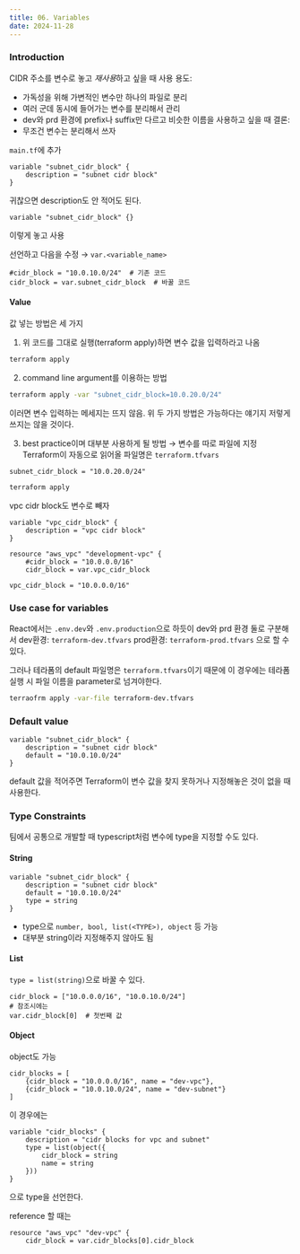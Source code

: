 ```yaml
---
title: 06. Variables
date: 2024-11-28
---
```

### Introduction
CIDR 주소를 변수로 놓고 *재사용*하고 싶을 때 사용
용도:
- 가독성을 위해 가변적인 변수만 하나의 파일로 분리
- 여러 군데 동시에 들어가는 변수를 분리해서 관리
- dev와 prd 환경에 prefix나 suffix만 다르고 비슷한 이름을 사용하고 싶을 때
결론:
- 무조건 변수는 분리해서 쓰자

`main.tf`에 추가
```hcl
variable "subnet_cidr_block" {
	description = "subnet cidr block"
}
```
귀찮으면 description도 안 적어도 된다.

```hcl
variable "subnet_cidr_block" {}
```
이렇게 놓고 사용

선언하고 다음을 수정 → `var.<variable_name>`
```hcl
#cidr_block = "10.0.10.0/24"  # 기존 코드
cidr_block = var.subnet_cidr_block  # 바꿀 코드
```

#### Value
값 넣는 방법은 세 가지
1. 위 코드를 그대로 실행(terraform apply)하면 변수 값을 입력하라고 나옴
```sh
terraform apply
```

2. command line argument를 이용하는 방법

```sh
terraform apply -var "subnet_cidr_block=10.0.20.0/24"
```

이러면 변수 입력하는 메세지는 뜨지 않음.
위 두 가지 방법은 가능하다는 얘기지 저렇게 쓰지는 않을 것이다.

3. best practice이며 대부분 사용하게 될 방법
→ 변수를 따로 파일에 지정
Terraform이 자동으로 읽어올 파일명은 `terraform.tfvars`

```hcl title:terraform.tfvars
subnet_cidr_block = "10.0.20.0/24"
```

```sh
terraform apply
```

vpc cidr block도 변수로 빼자
```hcl title:main.tf ln:10
variable "vpc_cidr_block" {
	description = "vpc cidr block"
}

resource "aws_vpc" "development-vpc" {
	#cidr_block = "10.0.0.0/16"
	cidr_block = var.vpc_cidr_block
```

```hcl title:terraform.tfvars
vpc_cidr_block = "10.0.0.0/16"
```

### Use case for variables
React에서는 `.env.dev`와 `.env.production`으로 하듯이
dev와 prd 환경 둘로 구분해서
dev환경: `terraform-dev.tfvars`
prod환경: `terraform-prod.tfvars`
으로 할 수 있다.

그러나 테라폼의 default 파일명은 `terraform.tfvars`이기 때문에
이 경우에는 테라폼 실행 시 파일 이름을 parameter로 넘겨야한다.

```sh
terraofrm apply -var-file terraform-dev.tfvars
```

### Default value
```hcl title:main.tf hl:3
variable "subnet_cidr_block" {
	description = "subnet cidr block"
	default = "10.0.10.0/24"
}
```

default 값을 적어주면 Terraform이 변수 값을 찾지 못하거나 지정해놓은 것이 없을 때 사용한다.

### Type Constraints
팀에서 공통으로 개발할 때 typescript처럼 변수에 type을 지정할 수도 있다.
#### String
```hcl title:main.tf hl:4
variable "subnet_cidr_block" {
	description = "subnet cidr block"
	default = "10.0.10.0/24"
	type = string
}
```

- type으로 `number, bool, list(<TYPE>), object` 등 가능
- 대부분 string이라 지정해주지 않아도 됨

#### List
`type = list(string)`으로 바꿀 수 있다.
```
cidr_block = ["10.0.0.0/16", "10.0.10.0/24"]
# 참조시에는
var.cidr_block[0]  # 첫번째 값
```

#### Object
object도 가능

```hcl title:예시
cidr_blocks = [
	{cidr_block = "10.0.0.0/16", name = "dev-vpc"},
	{cidr_block = "10.0.10.0/24", name = "dev-subnet"}
]
```

이 경우에는 
```hcl
variable "cidr_blocks" {
	description = "cidr blocks for vpc and subnet"
	type = list(object({
		cidr_block = string
		name = string
	}))
}
```
으로 type을 선언한다.

reference 할 때는
```hcl
resource "aws_vpc" "dev-vpc" {
	cidr_block = var.cidr_blocks[0].cidr_block
```

